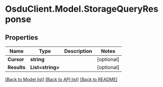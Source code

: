 # OsduClient.Model.StorageQueryResponse
## Properties

Name | Type | Description | Notes
------------ | ------------- | ------------- | -------------
**Cursor** | **string** |  | [optional] 
**Results** | **List&lt;string&gt;** |  | [optional] 

[[Back to Model list]](../README.md#documentation-for-models) [[Back to API list]](../README.md#documentation-for-api-endpoints) [[Back to README]](../README.md)

